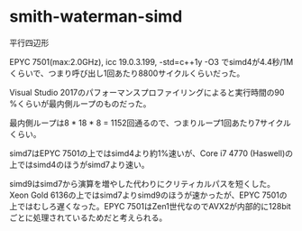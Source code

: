 # smith-waterman-simd
平行四辺形

EPYC 7501(max:2.0GHz), icc 19.0.3.199, -std=c++1y -O3 でsimd4が4.4秒/1Mくらいで、つまり呼び出し1回あたり8800サイクルくらいだった。

Visual Studio 2017のパフォーマンスプロファイリングによると実行時間の90 %くらいが最内側ループのものだった。

最内側ループは8 * 18 * 8 = 1152回通るので、つまりループ1回あたり7サイクルくらい。

simd7はEPYC 7501の上ではsimd4より約1%速いが、Core i7 4770 (Haswell)の上ではsimd4のほうがsimd7より速い。

simd9はsimd7から演算を増やした代わりにクリティカルパスを短くした。Xeon Gold 6136の上ではsimd7よりsimd9のほうが速かったが、EPYC 7501の上ではむしろ遅くなった。EPYC 7501はZen1世代なのでAVX2が内部的に128bitごとに処理されているためだと考えられる。
